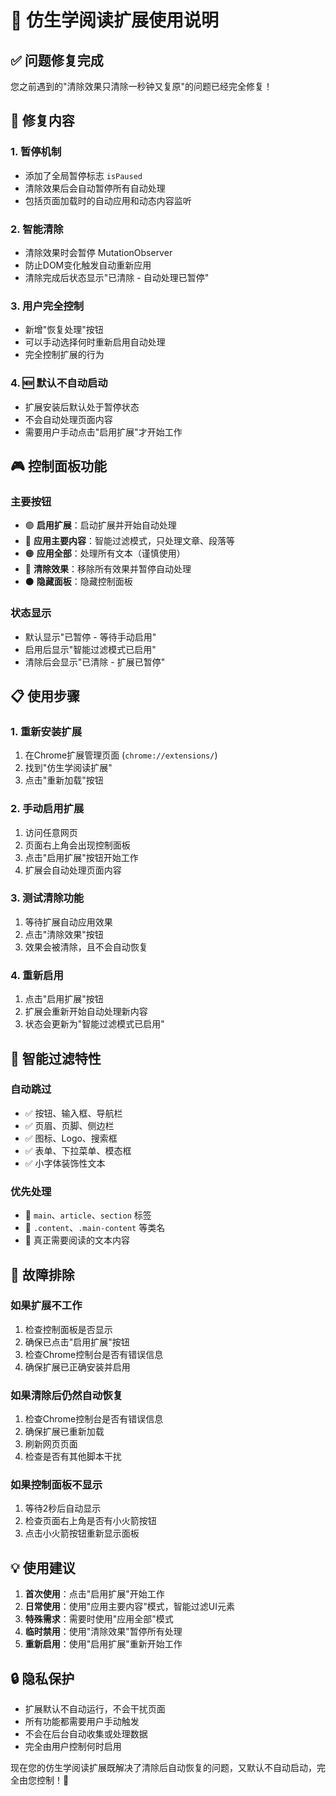 # 🚀 仿生学阅读扩展使用说明

## ✅ 问题修复完成

您之前遇到的"清除效果只清除一秒钟又复原"的问题已经完全修复！

## 🔧 修复内容

### 1. 暂停机制
- 添加了全局暂停标志 `isPaused`
- 清除效果后会自动暂停所有自动处理
- 包括页面加载时的自动应用和动态内容监听

### 2. 智能清除
- 清除效果时会暂停 MutationObserver
- 防止DOM变化触发自动重新应用
- 清除完成后状态显示"已清除 - 自动处理已暂停"

### 3. 用户完全控制
- 新增"恢复处理"按钮
- 可以手动选择何时重新启用自动处理
- 完全控制扩展的行为

### 4. 🆕 默认不自动启动
- 扩展安装后默认处于暂停状态
- 不会自动处理页面内容
- 需要用户手动点击"启用扩展"才开始工作

## 🎮 控制面板功能

### 主要按钮
- 🟢 **启用扩展**：启动扩展并开始自动处理
- 🔵 **应用主要内容**：智能过滤模式，只处理文章、段落等
- 🟠 **应用全部**：处理所有文本（谨慎使用）
- 🔴 **清除效果**：移除所有效果并暂停自动处理
- ⚫ **隐藏面板**：隐藏控制面板

### 状态显示
- 默认显示"已暂停 - 等待手动启用"
- 启用后显示"智能过滤模式已启用"
- 清除后会显示"已清除 - 扩展已暂停"

## 📋 使用步骤

### 1. 重新安装扩展
1. 在Chrome扩展管理页面 (`chrome://extensions/`)
2. 找到"仿生学阅读扩展"
3. 点击"重新加载"按钮

### 2. 手动启用扩展
1. 访问任意网页
2. 页面右上角会出现控制面板
3. 点击"启用扩展"按钮开始工作
4. 扩展会自动处理页面内容

### 3. 测试清除功能
1. 等待扩展自动应用效果
2. 点击"清除效果"按钮
3. 效果会被清除，且不会自动恢复

### 4. 重新启用
1. 点击"启用扩展"按钮
2. 扩展会重新开始自动处理新内容
3. 状态会更新为"智能过滤模式已启用"

## 🎯 智能过滤特性

### 自动跳过
- ✅ 按钮、输入框、导航栏
- ✅ 页眉、页脚、侧边栏
- ✅ 图标、Logo、搜索框
- ✅ 表单、下拉菜单、模态框
- ✅ 小字体装饰性文本

### 优先处理
- 🎯 `main`、`article`、`section` 标签
- 🎯 `.content`、`.main-content` 等类名
- 🎯 真正需要阅读的文本内容

## 🐛 故障排除

### 如果扩展不工作
1. 检查控制面板是否显示
2. 确保已点击"启用扩展"按钮
3. 检查Chrome控制台是否有错误信息
4. 确保扩展已正确安装并启用

### 如果清除后仍然自动恢复
1. 检查Chrome控制台是否有错误信息
2. 确保扩展已重新加载
3. 刷新网页页面
4. 检查是否有其他脚本干扰

### 如果控制面板不显示
1. 等待2秒后自动显示
2. 检查页面右上角是否有小火箭按钮
3. 点击小火箭按钮重新显示面板

## 💡 使用建议

1. **首次使用**：点击"启用扩展"开始工作
2. **日常使用**：使用"应用主要内容"模式，智能过滤UI元素
3. **特殊需求**：需要时使用"应用全部"模式
4. **临时禁用**：使用"清除效果"暂停所有处理
5. **重新启用**：使用"启用扩展"重新开始工作

## 🔒 隐私保护

- 扩展默认不自动运行，不会干扰页面
- 所有功能都需要用户手动触发
- 不会在后台自动收集或处理数据
- 完全由用户控制何时启用

现在您的仿生学阅读扩展既解决了清除后自动恢复的问题，又默认不自动启动，完全由您控制！🎉
